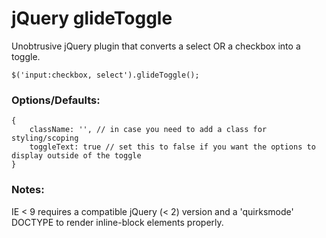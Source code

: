 # jQuery glideToggle

Unobtrusive jQuery plugin that converts a select OR a checkbox into a toggle.

    $('input:checkbox, select').glideToggle();

### Options/Defaults:
    {
        className: '', // in case you need to add a class for styling/scoping
        toggleText: true // set this to false if you want the options to display outside of the toggle
    }

### Notes:

IE < 9 requires a compatible jQuery (< 2) version and a 'quirksmode' DOCTYPE to render inline-block elements properly.
